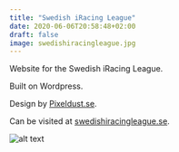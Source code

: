 ```yaml
---
title: "Swedish iRacing League"
date: 2020-06-06T20:58:48+02:00
draft: false
image: swedishiracingleague.jpg
---
```

Website for the Swedish iRacing League.

Built on Wordpress.

Design by [Pixeldust.se](https://pixeldust.se).

Can be visited at [swedishiracingleague.se](https://swedishiracingleague.se).

![alt text](/projects/swedishiracingleague.jpg)
